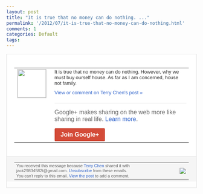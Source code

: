 ```yaml
---
layout: post
title: "It is true that no money can do nothing. ..."
permalink: '/2012/07/it-is-true-that-no-money-can-do-nothing.html'
comments: 1
categories: Default
tags: 
---
```

<div style="border:solid 1px #dfdfdf;color:#686868;font:13px Arial"><div style="background-color:#fff;padding:20px;"><table cellpadding="0" cellspacing="0"><tr><td style="padding-right:15px;vertical-align:top"><a href="https://plus.google.com/_/notifications/emlink?emrecipient=110200756825219614165&amp;emid=CKD4lt-LprECFUR93godpxgAAA&amp;path=%2F108643996575278738906&amp;dt=1342713008344&amp;uob=8"><img height="75" src="https://lh3.googleusercontent.com/-KKRGTyJ5Bl0/AAAAAAAAAAI/AAAAAAAAEEY/jllxqER5dCk/s75-c-k-a/photo.jpg" style="border:solid 1px #cccccc;" width="75"/></a></td><td style="width:578px;color:#333;font:13px Arial;vertical-align:top;"><div style="padding-bottom:10px">It is true that no money can do nothing. However, why we must buy ourself house. As far as I am concerned, house not family.&nbsp;</div><a href="https://plus.google.com/_/notifications/emlink?emrecipient=110200756825219614165&amp;emid=CKD4lt-LprECFUR93godpxgAAA&amp;path=%2F108643996575278738906%2Fposts%2FZBA7PAu5AcW%3Fgpinv%3DAMIXal8pqqufPsQSAkzlX3CLLkKwrVRlBEajf1FhHSo4tydoWmYoRjjgZR7ue6JDfuamuRk_OcBTm7k69M-OGUd9vZwbx1R6eUxz9-bYH8ZvAI0GM-1Fxxk&amp;dt=1342713008344&amp;uob=8" style="color:#3366CC;text-decoration:none;">View or comment on Terry Chen's post »</a><div style="margin-top:20px;border-top:solid 1px #dfdfdf"><div style="padding:15px 0;color:#686868;font:16px Arial;">Google+ makes sharing on the web more like sharing in real life. <a href="http://www.google.com/+/learnmore/" style="color:#3366CC;text-decoration:none;">Learn more</a>.</div><a href="https://plus.google.com/_/notifications/emlink?emrecipient=110200756825219614165&amp;emid=CKD4lt-LprECFUR93godpxgAAA&amp;path=%2F%3Fgpinv%3DAMIXal8pqqufPsQSAkzlX3CLLkKwrVRlBEajf1FhHSo4tydoWmYoRjjgZR7ue6JDfuamuRk_OcBTm7k69M-OGUd9vZwbx1R6eUxz9-bYH8ZvAI0GM-1Fxxk&amp;dt=1342713008344&amp;uob=8" style="display:inline-block;padding:7px 15px;background-color:#d44b38; color:#fff;font-size:16px; font-weight:bold;border-radius:2px;-webkit-border-radius:2px; -moz-border-radius:2px;border:solid 1px #c43b28; white-space:nowrap;text-decoration:none">Join Google+</a></div></td></tr></table></div><div style="border-top:solid 1px #dfdfdf;padding:0 20px; background-color:#f5f5f5"><table cellpadding="0" cellspacing="0" style="height:50px"><tbody><tr><td style="vertical-align:middle;width:100%; color:#636363;font:11px Arial; line-height:120%">You received this message because <a href="https://plus.google.com/_/notifications/emlink?emrecipient=110200756825219614165&amp;emid=CKD4lt-LprECFUR93godpxgAAA&amp;path=%2F108643996575278738906%3Fgpinv%3DAMIXal8pqqufPsQSAkzlX3CLLkKwrVRlBEajf1FhHSo4tydoWmYoRjjgZR7ue6JDfuamuRk_OcBTm7k69M-OGUd9vZwbx1R6eUxz9-bYH8ZvAI0GM-1Fxxk&amp;dt=1342713008344&amp;uob=8" style="color:#3366CC;text-decoration:none;">Terry Chen</a> shared it with jack29834582t@gmail.com. <a href="https://plus.google.com/_/notifications/emlink?emrecipient=110200756825219614165&amp;emid=CKD4lt-LprECFUR93godpxgAAA&amp;path=%2F_%2Fnonplus%2Femailsettings%3Fgpinv%3DAMIXal8pqqufPsQSAkzlX3CLLkKwrVRlBEajf1FhHSo4tydoWmYoRjjgZR7ue6JDfuamuRk_OcBTm7k69M-OGUd9vZwbx1R6eUxz9-bYH8ZvAI0GM-1Fxxk%26est%3DADH5u8WcnDjOoO2vs0ajwslDt6wkUQfMiDUvJZvc5iP6y3aQUESAy29unfKX70lD8llXrQWfSVy2bkkUKHpvKEm5UBtUwi1mmg5QWXJ8QR6M8CJJgaFr4zccJV9aZ5SHxkuZrlVUKFLUUOvQfku4UuMVKipFHlFdnA&amp;dt=1342713008344&amp;uob=8" style="color:#3366CC;text-decoration:none;">Unsubscribe</a> from these emails.<br/>You can't reply to this email. <a href="https://plus.google.com/_/notifications/emlink?emrecipient=110200756825219614165&amp;emid=CKD4lt-LprECFUR93godpxgAAA&amp;path=%2F108643996575278738906%2Fposts%2FZBA7PAu5AcW%3Fgpinv%3DAMIXal8pqqufPsQSAkzlX3CLLkKwrVRlBEajf1FhHSo4tydoWmYoRjjgZR7ue6JDfuamuRk_OcBTm7k69M-OGUd9vZwbx1R6eUxz9-bYH8ZvAI0GM-1Fxxk&amp;dt=1342713008344&amp;uob=8" style="color:#3366CC;text-decoration:none;">View the post</a> to add a comment.<br/></td><td><img src="https://ssl.gstatic.com/s2/oz/images/notifications/logo/google-plus-6617a72bb36cc548861652780c9e6ff1.png"/></td></tr></tbody></table></div></div>